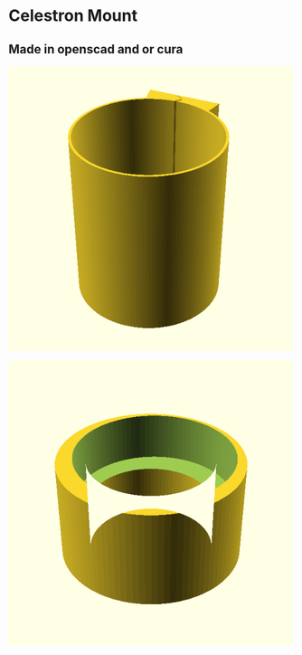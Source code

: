 # Celestron Mount

## Made in openscad and or cura

![hose_couple](./tube_cleat.scad.png?raw=true)

![hose_couple](./pointerSwitch.scad.png?raw=true)